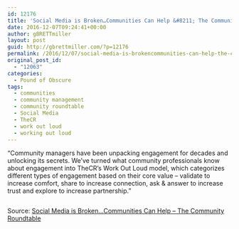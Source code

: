 ```yaml
---
id: 12176
title: 'Social Media is Broken…Communities Can Help &#8211; The Community Roundtable'
date: 2016-12-07T09:24:41+00:00
author: gBRETTmiller
layout: post
guid: http://gbrettmiller.com/?p=12176
permalink: /2016/12/07/social-media-is-brokencommunities-can-help-the-community-roundtable/
original_post_id:
  - "12063"
categories:
  - Pound of Obscure
tags:
  - communities
  - community management
  - community roundtable
  - Social Media
  - TheCR
  - work out loud
  - working out loud
---
```

&#8220;Community managers have been unpacking engagement for decades and unlocking its secrets. We’ve turned what community professionals know about engagement into TheCR’s Work Out Loud model, which categorizes different types of engagement based on their core value – validate to increase comfort, share to increase connection, ask & answer to increase trust and explore to increase partnership.&#8221;

[<img class="alignnone size-full" src="https://i1.wp.com/167.99.231.190/wp-content/uploads/2016/12/screen-shot-2016-11-15-at-9-42-05-am-680x4501.png?resize=640%2C4236" alt="" data-recalc-dims="1" />](https://www.communityroundtable.com/community-roi-benefits/social-media-is-broken-communities-can-help/)

Source: [Social Media is Broken…Communities Can Help &#8211; The Community Roundtable](https://www.communityroundtable.com/community-roi-benefits/social-media-is-broken-communities-can-help/)